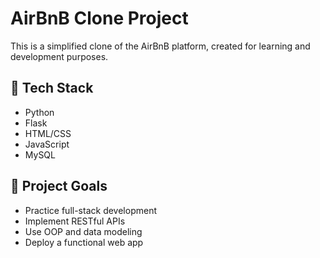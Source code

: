 # AirBnB Clone Project

This is a simplified clone of the AirBnB platform, created for learning and development purposes.

## 🔧 Tech Stack
- Python
- Flask
- HTML/CSS
- JavaScript
- MySQL

## 🎯 Project Goals
- Practice full-stack development
- Implement RESTful APIs
- Use OOP and data modeling
- Deploy a functional web app








